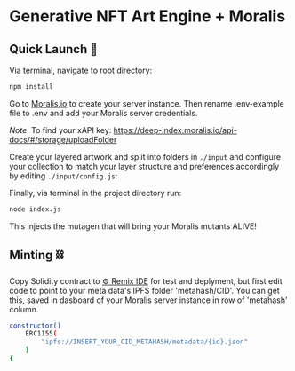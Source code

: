 # Generative NFT Art Engine + Moralis

## Quick Launch 🚀

Via terminal, navigate to root directory:

```sh
npm install

```

Go to [Moralis.io](https://moralis.io/) to create your server instance. Then rename .env-example file to .env and add your Moralis server credentials.

_Note_: To find your xAPI key: https://deep-index.moralis.io/api-docs/#/storage/uploadFolder

Create your layered artwork and split into folders in `./input` and configure your collection to match your layer structure and preferences accordingly by editing `./input/config.js`:

Finally, via terminal in the project directory run:

```sh
node index.js

```

This injects the mutagen that will bring your Moralis mutants ALIVE!

## Minting ⛓

Copy Solidity contract to [⚙️ Remix IDE](https://remix.ethereum.org/) for test and deplyment, but first edit code to point to your meta data's IPFS folder 'metahash/CID'. You can get this, saved in dasboard of your Moralis server instance in row of 'metahash' column.

```sh
constructor()
    ERC1155(
        "ipfs://INSERT_YOUR_CID_METAHASH/metadata/{id}.json"
    )
{
```
